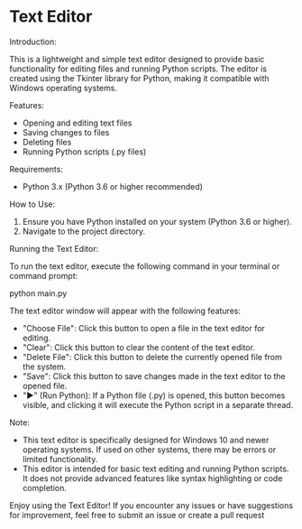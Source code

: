 # Text Editor

Introduction:

This is a lightweight and simple text editor designed to provide basic functionality for editing files and running Python scripts. The editor is created using the Tkinter library for Python, making it compatible with Windows operating systems.

Features:

- Opening and editing text files
- Saving changes to files
- Deleting files
- Running Python scripts (.py files)

Requirements:

- Python 3.x (Python 3.6 or higher recommended)

How to Use:

1. Ensure you have Python installed on your system (Python 3.6 or higher).
3. Navigate to the project directory.

Running the Text Editor:

To run the text editor, execute the following command in your terminal or command prompt:

python main.py

The text editor window will appear with the following features:

- "Choose File": Click this button to open a file in the text editor for editing.
- "Clear": Click this button to clear the content of the text editor.
- "Delete File": Click this button to delete the currently opened file from the system.
- "Save": Click this button to save changes made in the text editor to the opened file.
- "▶" (Run Python): If a Python file (.py) is opened, this button becomes visible, and clicking it will execute the Python script in a separate thread.

Note:

- This text editor is specifically designed for Windows 10 and newer operating systems. If used on other systems, there may be errors or limited functionality.
- This editor is intended for basic text editing and running Python scripts. It does not provide advanced features like syntax highlighting or code completion.

Enjoy using the Text Editor! If you encounter any issues or have suggestions for improvement, feel free to submit an issue or create a pull request

